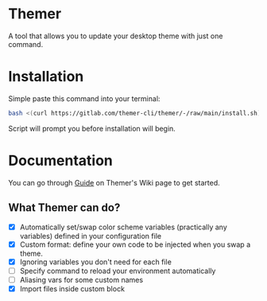 # Themer 
A tool that allows you to update your desktop theme with just one command.

# Installation

Simple paste this command into your terminal:

```bash
bash <(curl https://gitlab.com/themer-cli/themer/-/raw/main/install.sh)
```

Script will prompt you before installation will begin.

# Documentation
You can go through [Guide](https://gitlab.com/themer-cli/themer/-/wikis/home) on Themer's Wiki page to get started.

## What Themer can do?
- [X] Automatically set/swap color scheme variables (practically any variables) defined in your configuration file
- [X] Custom format: define your own code to be injected when you swap a theme.
- [X] Ignoring variables you don't need for each file
- [ ] Specify command to reload your environment automatically
- [ ] Aliasing vars for some custom names 
- [X] Import files inside custom block
